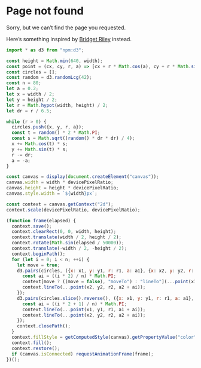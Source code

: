 <script type="module">

if (location.pathname.endsWith("/")) {
  fetch(`${location.pathname.slice(0, -1)}.html`, { method: 'HEAD' })
    .then((resp) => resp.ok && location.replace(`${location.pathname.slice(0, -1)}.html${location.search}${location.hash}`));
}

</script>

# Page not found

Sorry, but we can’t find the page you requested.

Here’s something inspired by [Bridget Riley](https://en.wikipedia.org/wiki/Bridget_Riley) instead.

```js
import * as d3 from "npm:d3";

const height = Math.min(640, width);
const point = (cx, cy, r, a) => [cx + r * Math.cos(a), cy + r * Math.sin(a)];
const circles = [];
const random = d3.randomLcg(42);
const n = 80;
let a = 0.2;
let x = width / 2;
let y = height / 2;
let r = Math.hypot(width, height) / 2;
let dr = r / 6.5;

while (r > 0) {
  circles.push({x, y, r, a});
  const t = random() * 2 * Math.PI;
  const s = Math.sqrt((random() * dr * dr) / 4);
  x += Math.cos(t) * s;
  y += Math.sin(t) * s;
  r -= dr;
  a = -a;
}

const canvas = display(document.createElement("canvas"));
canvas.width = width * devicePixelRatio;
canvas.height = height * devicePixelRatio;
canvas.style.width = `${width}px`;

const context = canvas.getContext("2d");
context.scale(devicePixelRatio, devicePixelRatio);

(function frame(elapsed) {
  context.save();
  context.clearRect(0, 0, width, height);
  context.translate(width / 2, height / 2);
  context.rotate(Math.sin(elapsed / 50000));
  context.translate(-width / 2, -height / 2);
  context.beginPath();
  for (let i = 0; i < n; ++i) {
    let move = true;
    d3.pairs(circles, ({x: x1, y: y1, r: r1, a: a1}, {x: x2, y: y2, r: r2, a: a2}) => {
      const ai = ((i * 2) / n) * Math.PI;
      context[move ? ((move = false), "moveTo") : "lineTo"](...point(x1, y1, r1, a1 + ai));
      context.lineTo(...point(x2, y2, r2, a2 + ai));
    });
    d3.pairs(circles.slice().reverse(), ({x: x1, y: y1, r: r1, a: a1}, {x: x2, y: y2, r: r2, a: a2}) => {
      const ai = ((i * 2 + 1) / n) * Math.PI;
      context.lineTo(...point(x1, y1, r1, a1 + ai));
      context.lineTo(...point(x2, y2, r2, a2 + ai));
    });
    context.closePath();
  }
  context.fillStyle = getComputedStyle(canvas).getPropertyValue("color");
  context.fill();
  context.restore();
  if (canvas.isConnected) requestAnimationFrame(frame);
})();
```
